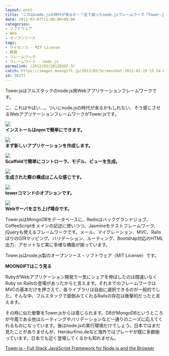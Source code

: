```yaml
---
layout: post
title: "これはnode.jsの時代が来るか！？全て揃ったnode.jsフレームワーク「Tower.js」"
date: 2012-03-07T21:00:00+09:00
categories:
- ソフトウェア
- Web
- オープンソース
tags: 
- ライセンス - MIT License
- 開発
- フレームワーク
- フレームワーク - node.js
permalink: /2012/03/20120307-3/
catch: https://images.moongift.jp/2012/02/Screenshot-2012-02-28-15.54.03_thumb.png
id: 36271
---
```

Tower.jsはフルスタックのnode.js用Webアプリケーションフレームワークです。

  

こ、これはやばい…。ついにnode.jsの時代が来るかもしれない、そう感じさせるWebアプリケーションフレームワークがTower.jsです。

  

[![](https://images.moongift.jp/2012/02/Screenshot-2012-02-28-11.18.08_thumb.png)](https://images.moongift.jp/2012/02/Screenshot-2012-02-28-11.18.08.png)  
**インストールはnpmで簡単にできます。**

  
<!--more-->  

[![](https://images.moongift.jp/2012/02/Screenshot-2012-02-28-15.53.34_thumb.png)](https://images.moongift.jp/2012/02/Screenshot-2012-02-28-15.53.34.png)  
**まず新しいアプリケーションを作成します。**

  

[![](https://images.moongift.jp/2012/02/Screenshot-2012-02-28-15.53.46_thumb.png)](https://images.moongift.jp/2012/02/Screenshot-2012-02-28-15.53.46.png)  
**Scaffoldで簡単にコントローラ、モデル、ビューを生成。**

  

[![](https://images.moongift.jp/2012/02/Screenshot-2012-02-28-15.54.03_thumb.png)](https://images.moongift.jp/2012/02/Screenshot-2012-02-28-15.54.03.png)  
**生成された際の構成はこんな感じです。**

  

[![](https://images.moongift.jp/2012/02/Screenshot-2012-02-28-15.55.49_thumb.png)](https://images.moongift.jp/2012/02/Screenshot-2012-02-28-15.55.49.png)  
**towerコマンドのオプションです。**

  

[![](https://images.moongift.jp/2012/02/Screenshot-2012-02-28-15.56.36_thumb.png)](https://images.moongift.jp/2012/02/Screenshot-2012-02-28-15.56.36.png)  
**Webサーバを立ち上げ場合です。**

  

Tower.jsはMongoDBをデータベースに、Redisはバックグランドジョブ、CoffeeScriptをメインの記述に使いつつ、Jasmineをテストフレームワーク、jQueryも使えるフレームワークです。メール、マイグレーション、MVC、RailsばりのO/Rマッピング、バリデーション、ルーティング、Bootstrap対応のHTML出力、アセットなど実に多様な機能が揃っています。

  

Tower.jsはnode.js製のオープンソース・ソフトウェア（MIT License）です。

  
  
  

**MOONGIFTはこう見る**

  

RubyがWebアプリケーション開発で一気にシェアを伸ばしたのは間違いなくRuby on Railsの登場があったからと言えます。それまでのフレームワークはMVCの基本だけを押さえて、各ライブラリは自由に選択できるのが一般的でした。そんな中、フルスタックで面倒みてくれるRailsの存在は衝撃的だったと言えます。

  

その時に似た衝撃をTower.jsからは感じられます。DBがMongoDBというところが今風である他はルーティングやバリデーションなど一通りのニーズに応えてくれるものになっています。後はnode.jsの実行環境だけでしょう。日本ではまだ見たことがありませんが、Herokuやno.deなど海外ではプレーヤが既に多数揃っています。日本でも近く登場してくるかも知れません。

  

[Tower.js - Full Stack JavaScript Framework for Node.js and the Browser](http://towerjs.org/)

